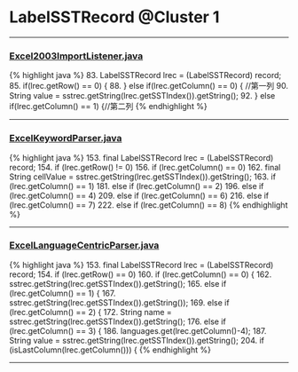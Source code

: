# LabelSSTRecord @Cluster 1

***

### [Excel2003ImportListener.java](https://searchcode.com/codesearch/view/92669296/)
{% highlight java %}
83. LabelSSTRecord lrec = (LabelSSTRecord) record;
85. if(lrec.getRow() == 0) {
88. } else if(lrec.getColumn() == 0) { //第一列
90.     String value = sstrec.getString(lrec.getSSTIndex()).getString();
92. } else if(lrec.getColumn() == 1) {//第二列
{% endhighlight %}

***

### [ExcelKeywordParser.java](https://searchcode.com/codesearch/view/12440040/)
{% highlight java %}
153. final LabelSSTRecord lrec = (LabelSSTRecord) record;
154. if (lrec.getRow() != 0)
156.     if (lrec.getColumn() == 0)
162.         final String cellValue = sstrec.getString(lrec.getSSTIndex()).getString();
163.         if (lrec.getColumn() == 1)
181.         else if (lrec.getColumn() == 2)
196.         else if (lrec.getColumn() == 4)
209.         else if (lrec.getColumn() == 6)
216.         else if (lrec.getColumn() == 7)
222.         else if (lrec.getColumn() == 8)
{% endhighlight %}

***

### [ExcelLanguageCentricParser.java](https://searchcode.com/codesearch/view/12440043/)
{% highlight java %}
153. final LabelSSTRecord lrec = (LabelSSTRecord) record;
154. if (lrec.getRow() == 0)
160.     if (lrec.getColumn() == 0) {
162.             sstrec.getString(lrec.getSSTIndex()).getString();
165.     else if (lrec.getColumn() == 1) {
167.                 sstrec.getString(lrec.getSSTIndex()).getString());
169.     else if (lrec.getColumn() == 2) {
172.         String name = sstrec.getString(lrec.getSSTIndex()).getString();
176.     else if (lrec.getColumn() == 3) {
186.             languages.get(lrec.getColumn()-4);
187.         String value = sstrec.getString(lrec.getSSTIndex()).getString();
204.     if (isLastColumn(lrec.getColumn())) {
{% endhighlight %}

***

